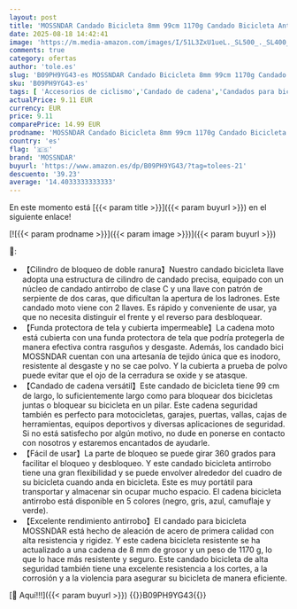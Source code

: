 ```yaml
---
layout: post
title: 'MOSSNDAR Candado Bicicleta 8mm 99cm 1170g Candado Bicicleta Antirrobo con Llaves Cadena Bicicleta Antirrobo con Rotación 360 Grados y Tapa Impermeable Candado Seguridad para Bici Moto Montaña  Negro '
date: 2025-08-18 14:42:41
image: 'https://m.media-amazon.com/images/I/51L3ZxU1ueL._SL500_._SL400_.jpg'
comments: true
category: ofertas
author: 'tole.es'
slug: 'B09PH9YG43-es MOSSNDAR Candado Bicicleta 8mm 99cm 1170g Candado...'
sku: 'B09PH9YG43-es'
tags: [ 'Accesorios de ciclismo','Candado de cadena','Candados para bicicletas','Ciclismo','Deportes y aire libre','Ropa y equipo para deportes','bicicleta','mossndar','🇪🇸', ]
actualPrice: 9.11 EUR
currency: EUR
price: 9.11
comparePrice: 14.99 EUR
prodname: 'MOSSNDAR Candado Bicicleta 8mm 99cm 1170g Candado Bicicleta Antirrobo con Llaves Cadena Bicicleta Antirrobo con Rotación 360 Grados y Tapa Impermeable Candado Seguridad para Bici Moto Montaña  Negro '
country: 'es'
flag: '🇪🇸'
brand: 'MOSSNDAR'
buyurl: 'https://www.amazon.es/dp/B09PH9YG43/?tag=tolees-21'
descuento: '39.23'
average: '14.4033333333333'
---
```


En este momento está [{{< param title >}}]({{< param buyurl >}}) en el siguiente enlace!

[![{{< param prodname >}}]({{< param image >}})]({{< param buyurl >}})

🔎:

- 【Cilindro de bloqueo de doble ranura】Nuestro candado bicicleta llave adopta una estructura de cilindro de candado precisa, equipado con un núcleo de candado antirrobo de clase C y una llave con patrón de serpiente de dos caras, que dificultan la apertura de los ladrones. Este candado moto viene con 2 llaves. Es rápido y conveniente de usar, ya que no necesita distinguir el frente y el reverso para desbloquear.
- 【Funda protectora de tela y cubierta impermeable】La cadena moto está cubierta con una funda protectora de tela que podría protegerla de manera efectiva contra rasguños y desgaste. Además, los candado bici MOSSNDAR cuentan con una artesanía de tejido única que es inodoro, resistente al desgaste y no se cae polvo. Y la cubierta a prueba de polvo puede evitar que el ojo de la cerradura se oxide y se atasque.
- 【Candado de cadena versátil】Este candado de bicicleta tiene 99 cm de largo, lo suficientemente largo como para bloquear dos bicicletas juntas o bloquear su bicicleta en un pilar. Este cadena seguridad también es perfecto para motocicletas, garajes, puertas, vallas, cajas de herramientas, equipos deportivos y diversas aplicaciones de seguridad. Si no está satisfecho por algún motivo, no dude en ponerse en contacto con nosotros y estaremos encantados de ayudarle.
- 【Fácil de usar】La parte de bloqueo se puede girar 360 grados para facilitar el bloqueo y desbloqueo. Y este candado bicicleta antirrobo tiene una gran flexibilidad y se puede envolver alrededor del cuadro de su bicicleta cuando anda en bicicleta. Este es muy portátil para transportar y almacenar sin ocupar mucho espacio. El cadena bicicleta antirrobo está disponible en 5 colores (negro, gris, azul, camuflaje y verde).
- 【Excelente rendimiento antirrobo】El candado para bicicleta MOSSNDAR está hecho de aleación de acero de primera calidad con alta resistencia y rigidez. Y este cadena bicicleta resistente se ha actualizado a una cadena de 8 mm de grosor y un peso de 1170 g, lo que lo hace más resistente y seguro. Este candado bicicleta de alta seguridad también tiene una excelente resistencia a los cortes, a la corrosión y a la violencia para asegurar su bicicleta de manera eficiente.

[🛒 Aquí!!!]({{< param buyurl >}})
{{<world>}}B09PH9YG43{{</world>}}
